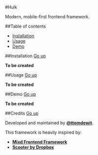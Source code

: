 #Hulk

Modern, mobile-first frontend framework.

##Table of contents
- [Installation](#installation)
- [Usage](#usage)
- [Demo](#demo)

##Installation
[Go up](#hulk)

**To be created**

##Usage
[Go up](#hulk)

**To be created**

##Demo
[Go up](#hulk)

**To be created**

##Credits
[Go up](#hulk)

Developed and maintained by [**@ttomdewit**](https://twitter.com/ttomdewit).

This framework is heavily inspired by:
- [**Mixd Frontend Framework**](https://github.com/Mixd/frontend-framework)
- [**Scooter by Dropbox**](http://dropbox.github.io/scooter/)
